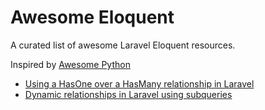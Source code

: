 # Awesome Eloquent
A curated list of awesome Laravel Eloquent resources.

Inspired by [Awesome Python](https://github.com/vinta/awesome-python)

- [Using a HasOne over a HasMany relationship in Laravel](https://timacdonald.me/would-you-like-a-fry-with-that-using-a-has-one-over-a-has-many-relationship-in-laravel/)
- [Dynamic relationships in Laravel using subqueries](https://reinink.ca/articles/dynamic-relationships-in-laravel-using-subqueries)
